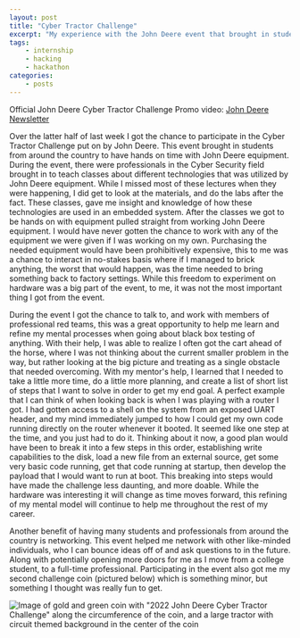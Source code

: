 ```yaml
---
layout: post
title: "Cyber Tractor Challenge"
excerpt: "My experience with the John Deere event that brought in students from around the country to test the security of John Deere equipment"
tags:
    - internship
    - hacking
    - hackathon
categories:
    - posts
---
```

Official John Deere Cyber Tractor Challenge Promo video: [John Deere Newsletter](https://www.deere.com/en/stories/featured/top-tech-students-attempt-to-hack-deere-machines/)

Over the latter half of last week I got the chance to participate in the Cyber Tractor Challenge put on by John Deere. This event brought in students from around the country to have hands on time with John Deere equipment. During the event, there were professionals in the Cyber Security field brought in to teach classes about different technologies that was utilized by John Deere equipment. While I missed most of these lectures when they were happening, I did get to look at the materials, and do the labs after the fact. These classes, gave me insight and knowledge of how these technologies are used in an embedded system. After the classes we got to be hands on with equipment pulled straight from working John Deere equipment. I would have never gotten the chance to work with any of the equipment we were given if I was working on my own. Purchasing the needed equipment would have been prohibitively expensive, this to me was a chance to interact in no-stakes basis where if I managed to brick anything, the worst that would happen, was the time needed to bring something back to factory settings. While this freedom to experiment on hardware was a big part of the event, to me, it was not the most important thing I got from the event.

During the event I got the chance to talk to, and work with members of professional red teams, this was a great opportunity to help me learn and refine my mental processes when going about black box testing of anything. With their help, I was able to realize I often got the cart ahead of the horse, where I was not thinking about the current smaller problem in the way, but rather looking at the big picture and treating as a single obstacle that needed overcoming. With my mentor's help, I learned that I needed to take a little more time, do a little more planning, and create a list of short list of steps that I want to solve in order to get my end goal. A perfect example that I can think of when looking back is when I was playing with a router I got. I had gotten access to a shell on the system from an exposed UART header, and my mind immediately jumped to how I could get my own code running directly on the router whenever it booted. It seemed like one step at the time, and you just had to do it. Thinking about it now, a good plan would have been to break it into a few steps in this order, establishing write capabilities to the disk, load a new file from an external source, get some very basic code running, get that code running at startup, then develop the payload that I would want to run at boot. This breaking into steps would have made the challenge less daunting, and more doable. While the hardware was interesting it will change as time moves forward, this refining of my mental model will continue to help me throughout the rest of my career.

Another benefit of having many students and professionals from around the country is networking. This event helped me network with other like-minded individuals, who I can bounce ideas off of and ask questions to in the future. Along with potentially opening more doors for me as I move from a college student, to a full-time professional. Participating in the event also got me my second challenge coin (pictured below) which is something minor, but something I thought was really fun to get.

![Image of gold and green coin with "2022 John Deere Cyber Tractor Challenge" along the circumference of the coin, and a large tractor with circuit themed background in the center of the coin](/assets/images/JohnDeere/challengeCoin.png)
